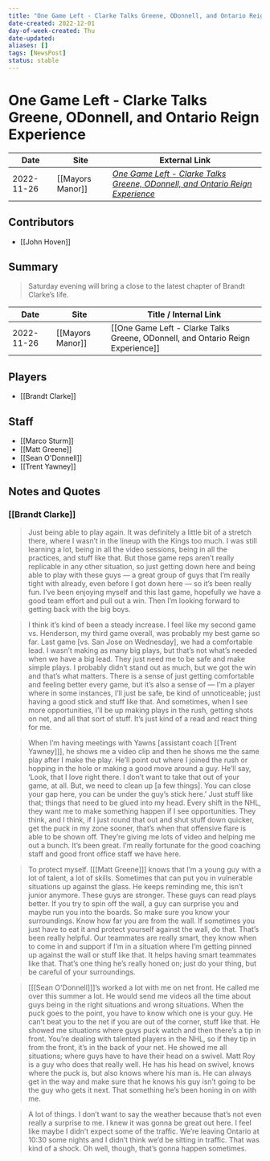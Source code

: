 ```yaml
---
title: "One Game Left - Clarke Talks Greene, ODonnell, and Ontario Reign Experience"
date-created: 2022-12-01
day-of-week-created: Thu
date-updated: 
aliases: []
tags: [NewsPost]
status: stable
---
```


# One Game Left - Clarke Talks Greene, ODonnell, and Ontario Reign Experience

| Date       | Site             | External Link                                                                                                                                                                             |
| ---------- | ---------------- | ----------------------------------------------------------------------------------------------------------------------------------------------------------------------------------------- |
| 2022-11-26 | [[Mayors Manor]] | [*One Game Left - Clarke Talks Greene, ODonnell, and Ontario Reign Experience*](https://mayorsmanor.com/2022/11/one-game-left-clarke-talks-greene-odonnell-and-ontario-reign-experience/) |

## Contributors
- [[John Hoven]]

## Summary
> Saturday evening will bring a close to the latest chapter of Brandt Clarke’s life.

| Date       | Site             | Title / Internal Link                                                           |
| ---------- | ---------------- | ------------------------------------------------------------------------------- |
| 2022-11-26 | [[Mayors Manor]] | [[One Game Left - Clarke Talks Greene, ODonnell, and Ontario Reign Experience]] |

## Players
- [[Brandt Clarke]]

## Staff
- [[Marco Sturm]]
- [[Matt Greene]]
- [[Sean O'Donnell]]
- [[Trent Yawney]]

## Notes and Quotes
### [[Brandt Clarke]]
> Just being able to play again. It was definitely a little bit of a stretch there, where I wasn’t in the lineup with the Kings too much. I was still learning a lot, being in all the video sessions, being in all the practices, and stuff like that. But those game reps aren’t really replicable in any other situation, so just getting down here and being able to play with these guys — a great group of guys that I’m really tight with already, even before I got down here — so it’s been really fun. I’ve been enjoying myself and this last game, hopefully we have a good team effort and pull out a win. Then I’m looking forward to getting back with the big boys.

> I think it’s kind of been a steady increase. I feel like my second game vs. Henderson, my third game overall, was probably my best game so far. Last game \[vs. San Jose on Wednesday], we had a comfortable lead. I wasn’t making as many big plays, but that’s not what’s needed when we have a big lead. They just need me to be safe and make simple plays. I probably didn’t stand out as much, but we got the win and that’s what matters. There is a sense of just getting comfortable and feeling better every game, but it’s also a sense of — I’m a player where in some instances, I’ll just be safe, be kind of unnoticeable; just having a good stick and stuff like that. And sometimes, when I see more opportunities, I’ll be up making plays in the rush, getting shots on net, and all that sort of stuff. It’s just kind of a read and react thing for me.

> When I’m having meetings with Yawns \[assistant coach [[Trent Yawney]]], he shows me a video clip and then he shows me the same play after I make the play. He’ll point out where I joined the rush or hopping in the hole or making a good move around a guy. He’ll say, ‘Look, that I love right there. I don’t want to take that out of your game, at all. But, we need to clean up \[a few things]. You can close your gap here, you can be under the guy’s stick here.’ Just stuff like that; things that need to be glued into my head. Every shift in the NHL, they want me to make something happen if I see opportunities. They think, and I think, if I just round that out and shut stuff down quicker, get the puck in my zone sooner, that’s when that offensive flare is able to be shown off. They’re giving me lots of video and helping me out a bunch. It’s been great. I’m really fortunate for the good coaching staff and good front office staff we have here.

> To protect myself. \[[[Matt Greene]]] knows that I’m a young guy with a lot of talent, a lot of skills. Sometimes that can put you in vulnerable situations up against the glass. He keeps reminding me, this isn’t junior anymore. These guys are stronger. These guys can read plays better. If you try to spin off the wall, a guy can surprise you and maybe run you into the boards. So make sure you know your surroundings. Know how far you are from the wall. If sometimes you just have to eat it and protect yourself against the wall, do that. That’s been really helpful. Our teammates are really smart, they know when to come in and support if I’m in a situation where I’m getting pinned up against the wall or stuff like that. It helps having smart teammates like that. That’s one thing he’s really honed on; just do your thing, but be careful of your surroundings.

> \[[[Sean O'Donnell]]]’s worked a lot with me on net front. He called me over this summer a lot. He would send me videos all the time about guys being in the right situations and wrong situations. When the puck goes to the point, you have to know which one is your guy. He can’t beat you to the net if you are out of the corner, stuff like that. He showed me situations where guys puck watch and then there’s a tip in front. You’re dealing with talented players in the NHL, so if they tip in from the front, it’s in the back of your net. He showed me all situations; where guys have to have their head on a swivel. Matt Roy is a guy who does that really well. He has his head on swivel, knows where the puck is, but also knows where his man is. He can always get in the way and make sure that he knows his guy isn’t going to be the guy who gets it next. That something he’s been honing in on with me.

> A lot of things. I don’t want to say the weather because that’s not even really a surprise to me. I knew it was gonna be great out here. I feel like maybe I didn’t expect some of the traffic. We’re leaving Ontario at 10:30 some nights and I didn’t think we’d be sitting in traffic. That was kind of a shock. Oh well, though, that’s gonna happen sometimes.

